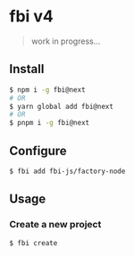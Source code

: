 # fbi v4

> work in progress...

## Install

```bash
$ npm i -g fbi@next
# OR
$ yarn global add fbi@next
# OR
$ pnpm i -g fbi@next
```

## Configure

```bash
$ fbi add fbi-js/factory-node
```

## Usage

### Create a new project

```bash
$ fbi create
```
